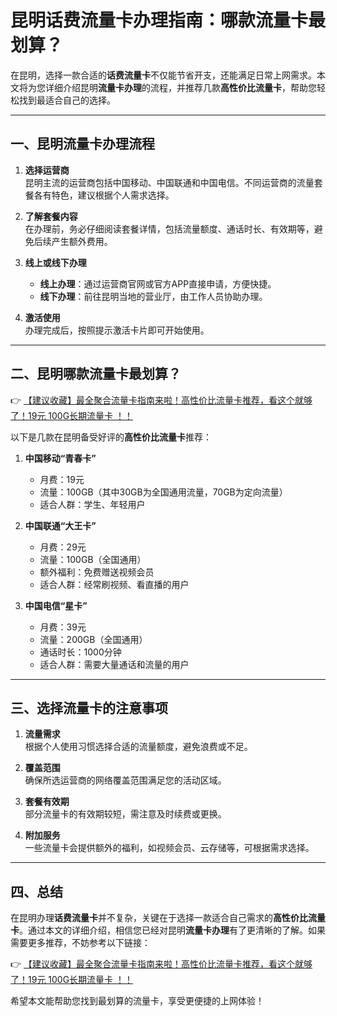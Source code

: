# 昆明话费流量卡办理指南：哪款流量卡最划算？

在昆明，选择一款合适的**话费流量卡**不仅能节省开支，还能满足日常上网需求。本文将为您详细介绍昆明**流量卡办理**的流程，并推荐几款**高性价比流量卡**，帮助您轻松找到最适合自己的选择。

---

## 一、昆明流量卡办理流程

1. **选择运营商**  
   昆明主流的运营商包括中国移动、中国联通和中国电信。不同运营商的流量套餐各有特色，建议根据个人需求选择。

2. **了解套餐内容**  
   在办理前，务必仔细阅读套餐详情，包括流量额度、通话时长、有效期等，避免后续产生额外费用。

3. **线上或线下办理**  
   - **线上办理**：通过运营商官网或官方APP直接申请，方便快捷。  
   - **线下办理**：前往昆明当地的营业厅，由工作人员协助办理。

4. **激活使用**  
   办理完成后，按照提示激活卡片即可开始使用。

---

## 二、昆明哪款流量卡最划算？

👉 [【建议收藏】最全聚合流量卡指南来啦！高性价比流量卡推荐，看这个就够了！19元 100G长期流量卡 ！！](https://bit.ly/Liuliangka)

以下是几款在昆明备受好评的**高性价比流量卡**推荐：

1. **中国移动“青春卡”**  
   - 月费：19元  
   - 流量：100GB（其中30GB为全国通用流量，70GB为定向流量）  
   - 适合人群：学生、年轻用户  

2. **中国联通“大王卡”**  
   - 月费：29元  
   - 流量：100GB（全国通用）  
   - 额外福利：免费赠送视频会员  
   - 适合人群：经常刷视频、看直播的用户  

3. **中国电信“星卡”**  
   - 月费：39元  
   - 流量：200GB（全国通用）  
   - 通话时长：1000分钟  
   - 适合人群：需要大量通话和流量的用户  

---

## 三、选择流量卡的注意事项

1. **流量需求**  
   根据个人使用习惯选择合适的流量额度，避免浪费或不足。

2. **覆盖范围**  
   确保所选运营商的网络覆盖范围满足您的活动区域。

3. **套餐有效期**  
   部分流量卡的有效期较短，需注意及时续费或更换。

4. **附加服务**  
   一些流量卡会提供额外的福利，如视频会员、云存储等，可根据需求选择。

---

## 四、总结

在昆明办理**话费流量卡**并不复杂，关键在于选择一款适合自己需求的**高性价比流量卡**。通过本文的详细介绍，相信您已经对昆明**流量卡办理**有了更清晰的了解。如果需要更多推荐，不妨参考以下链接：

👉 [【建议收藏】最全聚合流量卡指南来啦！高性价比流量卡推荐，看这个就够了！19元 100G长期流量卡 ！！](https://bit.ly/Liuliangka)

希望本文能帮助您找到最划算的流量卡，享受更便捷的上网体验！